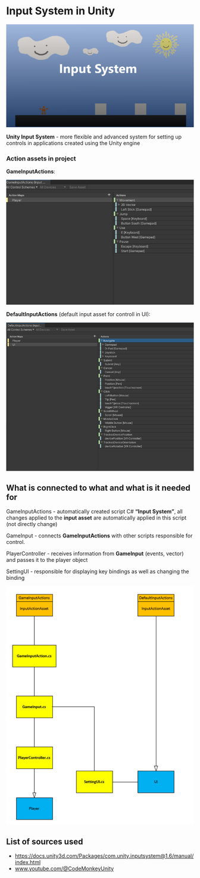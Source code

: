# Input System in Unity 
<p align="center">
<img src= https://github.com/KorobD/InputSystem/blob/main/Assets/Project/Resourses/Git/TitleGit.png width="700">
</p>


__Unity Input System__ - more flexible and advanced system for setting up controls in applications created using the Unity engine


### Action assets in project
__GameInputActions__:

<img src= https://github.com/KorobD/InputSystem/blob/main/Assets/Project/Resourses/Git/GameInputActions.png width="600">

__DefaultInputActions__ (default input asset for controll in UI):

<img src= https://github.com/KorobD/InputSystem/blob/main/Assets/Project/Resourses/Git/DefaultInputActions.png width="600">

## What is connected to what and what is it needed for

GameInputActions - automatically created script С# __“Input System”__, all changes applied to the __input asset__ are automatically applied in this script (not directly change)

GameInput - connects __GameInputActions__ with other scripts responsible for control.

PlayerController - receives information from __GameInput__ (events, vector) and passes it to the player object

SettingUI - responsible for displaying key bindings as well as changing the binding

<img src= https://github.com/KorobD/InputSystem/blob/main/Assets/Project/Resourses/Git/123.png width="600">

## List of sources used

- https://docs.unity3d.com/Packages/com.unity.inputsystem@1.6/manual/index.html
- www.youtube.com/@CodeMonkeyUnity
